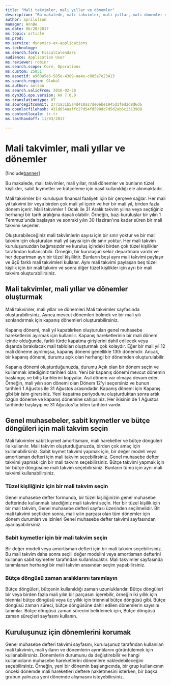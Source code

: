 ```yaml
---
title: "Mali takvimler, mali yıllar ve dönemler"
description: "Bu makalede, mali takvimler, mali yıllar, mali dönemler ve bunların tüzel kişilikler, sabit kıymetler ve bütçeleme için nasıl kullanıldığı ele alınmaktadır."
author: aprilolson
manager: AnnBe
ms.date: 06/20/2017
ms.topic: article
ms.prod: 
ms.service: dynamics-ax-applications
ms.technology: 
ms.search.form: FiscalCalendars
audience: Application User
ms.reviewer: robinr
ms.search.scope: Core, Operations
ms.custom: 25851
ms.assetid: a968a5e5-585e-4389-aa4e-c885a7e23413
ms.search.region: Global
ms.author: aolson
ms.search.validFrom: 2016-02-28
ms.dyn365.ops.version: AX 7.0.0
ms.translationtype: HT
ms.sourcegitcommit: 2771a31b5a4d418a27de0ebe1945d1fed2d8d6d6
ms.openlocfilehash: 431d654aaffc27d54fd590dc7d5d2ab6c2313908
ms.contentlocale: tr-tr
ms.lasthandoff: 11/03/2017

---
```


# <a name="fiscal-calendars-fiscal-years-and-periods"></a>Mali takvimler, mali yıllar ve dönemler

[!include[banner](../includes/banner.md)]


Bu makalede, mali takvimler, mali yıllar, mali dönemler ve bunların tüzel kişilikler, sabit kıymetler ve bütçeleme için nasıl kullanıldığı ele alınmaktadır.

Mali takvimler bir kuruluşun finansal faaliyeti için bir çerçeve sağlar. Her mali yıl takvimi bir veya birden çok mali yıl içerir ve her bir mali yıl, birden fazla dönem içerir. Mali takvimler 1 Ocak ile 31 Aralık takvim yılına veya seçtiğiniz herhangi bir tarih aralığına dayalı olabilir. Örneğin, bazı kuruluşlar bir yılın 1 Temmuz'unda başlayan ve sonraki yılın 30 Haziran'ına kadar süren bir mali takvimi seçerler. 

Oluşturabileceğiniz mali takvimlerin sayısı için bir sınır yoktur ve bir mali takvim için oluşturulan mali yıl sayısı için de sınır yoktur. Her mali takvim kuruluşunuzdan bağımsızdır ve kuruluş içindeki birden çok tüzel kişilikler tarafından kullanılabilir. Örneğin, bir kuruluşun sekiz departmanı vardır ve her departman ayrı bir tüzel kişiliktir. Bunların beşi aynı mali takvimi paylaşır ve üçü farklı mali takvimleri kullanır. Aynı mali takvimi paylaşan beş tüzel kişilik için bir mali takvim ve sonra diğer tüzel kişilikler için ayrı bir mali takvim oluşturabilirsiniz.

## <a name="create-fiscal-calendars-fiscal-years-and-periods"></a>Mali takvimler, mali yıllar ve dönemler oluşturmak
Mali takvimler, mali yıllar ve dönemleri Mali takvimler sayfasında oluşturabilirsiniz. Ayrıca mevcut dönemleri bölmek ve bir mali yılı sonlandırmak için kapanış dönemleri oluşturabilirsiniz. 

Kapanış dönemi, mali yıl kapatılırken oluşturulan genel muhasebe hareketlerini ayırmak için kullanılır. Kapanış hareketlerinin bir mali dönem içinde olduğunda, farklı türde kapatma girişlerini dahil edilecek veya dışarıda bırakılacak mali tabloları oluşturmak çok kolaydır. Eğer bir mali yıl 12 mali döneme ayrılmışsa, kapanış dönemi genellikle 13th dönemdir. Ancak, bir kapanış dönemi, durumu açık olan herhangi bir dönemden oluşturulabilir. 

Kapanış dönemi oluşturduğunuzda, durumu Açık olan bir dönem seçin ve kullanmak istediğiniz tarihleri olan. Yeni bir kapanış dönemi mevcut dönemin başlangıç ve bitiş tarihlerini kopyalar. Asıl dönem var olmaya devam eder. Örneğin, mali yılın son dönemi olan Dönem 12'yi seçersiniz ve bunun tarihleri 1 Ağustos ile 31 Ağustos arasındadır. Kapanış dönemi için Kapanış gibi bir isim girersiniz. Yeni kapatma periyodunu oluşturduktan sonra artık özgün döneme ve kapanış dönemine sahipsiniz. Her ikisinin de 1 Ağustos tarihinde başlayıp ve 31 Ağustos'ta biten tarihleri vardır.

## <a name="select-fiscal-calendars-for-ledgers-fixed-assets-and-budget-cycles"></a>Genel muhasebeler, sabit kıymetler ve bütçe döngüleri için mali takvim seçin
Mali takvimler sabit kıymet amortismanı, mali hareketler ve bütçe döngüleri ile kullanılır. Mali takvim oluşturduğunuzda, birden çok amaç için kullanabilirsiniz. Sabit kıymet takvimi yapmak için, bir değer modeli veya amortisman defteri için mali takvim seçebilirsiniz. Genel muhasebe defter takvimi yapmak için bir mali takvim seçebilirsiniz. Bütçe takvimi yapmak için bir bütçe döngüsüne mali takvim seçebilirsiniz. Bunların tümü için aynı mali takvimi kullanabilirsiniz.

### <a name="select-a-fiscal-calendar-for-your-legal-entity"></a>Tüzel kişiliğiniz için bir mali takvim seçin

Genel muhasebe defter formunda, bir tüzel kişiliğinizin genel muhasebe defterinde kullanmak istediğiniz mali takvimi seçin. Her bir tüzel kişilik için bir mali takvim, Genel muhasebe defteri sayfası üzerinden seçilmelidir. Bit mali takvimi seçtikten sonra, mali yılın parçası olan tüm dönemler için dönem durumları ve izinleri Genel muhasebe defter takvimi sayfasından ayarlayabilirsiniz.

### <a name="select-a-fiscal-calendar-for-fixed-assets"></a>Sabit kıymetler için bir mali takvim seçin

Bir değer modeli veya amortisman defteri için bir mali takvim seçebilirsiniz. Bu mali takvim daha sonra seçili değer modelini veya amortisman defterini kullanan sabit kıymetler tarafından kullanılacaktır. Mali takvimler sayfasında tanımlanan herhangi bir mali takvim arasından seçim yapabilirsiniz.

### <a name="define-budget-cycle-time-spans"></a>Bütçe döngüsü zaman aralıklarını tanımlayın

Bütçe döngüleri, bütçenin kullanıldığı zaman uzunluklarıdır. Bütçe döngüleri bir veya birden fazla mali yılın bir parçasını içerebilir, örneğin iki yıllık için biennial bütçe döngüsü veya üç yıllık için triennial bütçe döngüsü gibi. Bütçe döngüsü zaman süreci, bütçe döngüsüne dahil edilen dönemlerin sayısını tanımlar. Bütçe döngüsü zaman sürecini belirlemek için, Bütçe döngüsü zaman süreçleri sayfasını kullanın.

## <a name="maintain-periods-for-your-organization"></a> Kuruluşunuz için dönemlerini korumak
Genel muhasebe defteri takvimi sayfasını, kuruluşunuz tarafından kullanılan mali takvimin, mali yılların ve dönemlerin ayrıntılarını görüntülemek için kullanabilirsiniz. Dönemlerin durumunu da değiştirebilir ve hangi kullanıcıların muhasebe hareketlerini dönemlere nakledebileceğini seçebilirsiniz. Örneğin, yeni bir dönemin başlangıcında, bir grup kullanıcının önceki dönemde mali hareketleri deftere nakletmesini isterken, bir başka grubun yalnızca yeni dönemde alışmasını isteyebilirsiniz.






